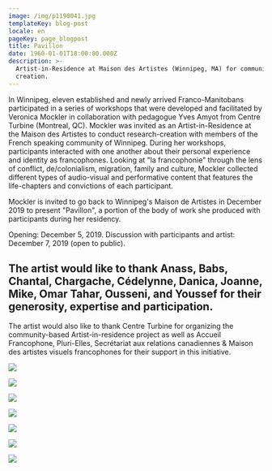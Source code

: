 ```yaml
---
image: /img/p1190041.jpg
templateKey: blog-post
locale: en
pageKey: page_blogpost
title: Pavillon
date: 1960-01-01T18:00:00.000Z
description: >-
  Artist-in-Residence at Maison des Artistes (Winnipeg, MA) for community-based
  creation.
---
```

In Winnipeg, eleven established and newly arrived Franco-Manitobans participated in a series of workshops that were developed and facilitated by Veronica Mockler in collaboration with pedagogue Yves Amyot from Centre Turbine (Montreal, QC). Mockler was invited as an Artist-in-Residence at the Maison des Artistes to conduct research-creation with members of the French speaking community of Winnipeg. During her workshops, participants interacted with one another about their personal experience and identity as francophones. Looking at "la francophonie" through the lens of conflict, de/colonialism, migration, family and culture, Mockler collected different types of audio-visual and performative content that features the life-chapters and convictions of each participant. 

Mockler is invited to go back to Winnipeg's Maison de Artistes in December 2019 to present "Pavillon", a portion of the body of work she produced with participants during her residency.

Opening: December 5, 2019. Discussion with participants and artist: December 7, 2019 (open to public).

## The artist would like to thank Anass, Babs, Chantal, Chargache, Cédelynne, Danica, Joanne, Mike, Omar Tahar, Ousseni, and Youssef for their generosity, expertise and participation. 

The artist would also like to thank Centre Turbine for organizing the community-based Artist-in-residence project as well as Accueil Francophone, Pluri-Elles, Secrétariat aux relations canadiennes & Maison des artistes visuels francophones for their support in this initiative. 



![](/img/69086431_2811791285500940_1620093601428013056_o.jpg)

![](/img/screen-shot-2019-08-28-at-1.53.28-pm.png)

![](/img/screen-shot-2019-09-22-at-10.32.28-am.png)

![](/img/screen-shot-2019-09-22-at-10.30.28-am.png)

![](/img/screen-shot-2019-09-22-at-10.34.44-am.png)

![](/img/pavillon_01.png)

![](/img/pavillon.jpg)
